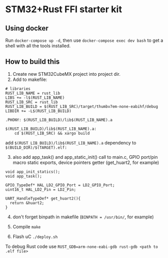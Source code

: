 # STM32+Rust FFI starter kit

## Using docker
Run `docker-compose up -d`, then use `docker-compose exec dev bash` to get a shell with all the tools installed.

## How to build this

1. Create new STM32CubeMX project into project dir.
2. Add to makefile:

```
# libraries
RUST_LIB_NAME = rust_lib
LIBS += -l$(RUST_LIB_NAME) 
RUST_LIB_SRC = rust_lib
RUST_LIB_BUILD = $(RUST_LIB_SRC)/target/thumbv7em-none-eabihf/debug
LIBDIR += -L$(RUST_LIB_BUILD)

.PHONY: $(RUST_LIB_BUILD)/lib$(RUST_LIB_NAME).a

$(RUST_LIB_BUILD)/lib$(RUST_LIB_NAME).a:
	cd $(RUST_LIB_SRC) && xargo build
```
add `$(RUST_LIB_BUILD)/lib$(RUST_LIB_NAME).a` dependency to `$(BUILD_DIR)/$(TARGET).elf:`

3. also add app_task() and app_static_init() call to main.c, GPIO port/pin macro static exports, device pointers getter (get_huart2, for example)
```
void app_init_statics();
void app_task();
```
```
GPIO_TypeDef* HAL_LD2_GPIO_Port = LD2_GPIO_Port;
uint16_t HAL_LD2_Pin = LD2_Pin;
```
```
UART_HandleTypeDef* get_huart2(){
  return &huart2;
}
```

4. don't forget binpath in makefile (`BINPATH = /usr/bin/`, for example)

5. Compile
`make`

6. Flash uС
`./deploy.sh`

To debug Rust code use 
`RUST_GDB=arm-none-eabi-gdb rust-gdb <path to .elf file>`

